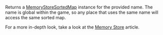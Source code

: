 Returns a [MemoryStoreSortedMap](https://developer.roblox.com/en-us/api-reference/class/MemoryStoreSortedMap) instance for the provided name. The name is global within the game, so any place that uses the same name will access the same sorted map.

For a more in-depth look, take a look at the [Memory Store](https://developer.roblox.com/en-us/articles/Memory-Store) article.